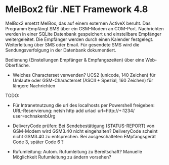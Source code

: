 ﻿# MelBox2 für .NET Framework 4.8

MelBox2 ersetzt MelBox, das auf einem externen ActiveX beruht.
Das Programm Empfängt SMS über ein GSM-Modem an COM-Port.
Nachrichten werden in einer SQLite Datenbank gespeichert und einstellbare Empfänger weitergeleitet.
Die Empfänger werden durch einen Kalender festgelegt. Weiterleitung über SMS oder Email. 
Für gesendete SMS wird die Sendungsverfolgung in der Datenbank dokumentiert.

Bedienung (Einstellungen Empfänger & Empfangszeiten) über eine Web-Oberfläche.


-	Welches Characterset verwenden? UCS2 (unicode, 140 Zeichen) für Umlaute oder GSM-Characterset (ASCII + Spezial, 160 Zeichen) für längere Nachrichten

TODO: 
-	Für Intranetnutzung die url des localhosts per Powershell freigeben:
	URL-Reservierung:
	netsh http add urlacl url=http://+:1234/ user=schnakenbUrg

-	DeliveryCode prüfen: Bei Sendebestätigung (STATUS-REPORT) von GSM-Modem wird GSM3.40 nicht eingehalten? 
	DeliveryCode <st> scheint nicht  GSM3.40 zu entsprechen. 
	Bei ausgeschalteten EMpfangsgerät Code 3, später Code 6 ?

-	Rufumleitung: Autom. Rufumleitung zu Bereitschaft? Manuelle Möglichkeit Rufumleitung zu ändern vorsehen?